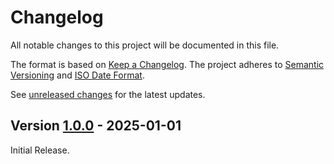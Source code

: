 # Changelog

All notable changes to this project will be documented in this file.

The format is based on [Keep a Changelog](https://keepachangelog.com/en/1.0.0/).
The project adheres to [Semantic Versioning](https://semver.org/spec/v2.0.0.html)
and [ISO Date Format](https://www.iso.org/iso-8601-date-and-time-format.html).

See [unreleased changes] for the latest updates.

## Version [1.0.0] - 2025-01-01

Initial Release.

[unreleased changes]: https://github.com/abapPM/ABAP-Markdown-Tests/compare/1.0.0...main
[1.0.0]: https://github.com/abapPM/ABAP-Markdown-Tests/releases/tag/1.0.0
